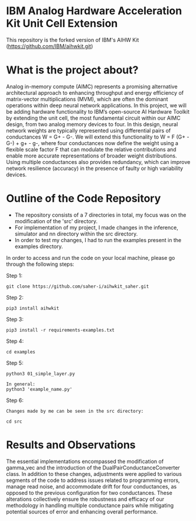  # IBM Analog Hardware Acceleration Kit Unit Cell Extension

This repository is the forked version of IBM's AIHW Kit (https://github.com/IBM/aihwkit.git)

# What is the project about?

Analog in-memory compute (AIMC) represents a promising alternative architectural approach to enhancing throughput and energy efficiency of matrix-vector multiplications (MVM), which are often the dominant operations within deep neural network applications. In this project, we will be adding hardware functionality to IBM’s open-source AI Hardware Toolkit by extending the unit cell, the most fundamental circuit within our AIMC design, from two analog memory devices to four. In this design, neural network weights are typically represented using differential pairs of conductances W = G+ - G-. We will extend this functionality to W = F (G+ - G-) + g+ - g-, where four conductances now define the weight using a flexible scale factor F that can modulate the relative contributions and enable more accurate representations of broader weight distributions. Using multiple conductances also provides redundancy, which can improve network resilience (accuracy) in the presence of faulty or high variability devices.

# Outline of the Code Repository

- The repository consists of a 7 directories in total, my focus was on the modification of the 'src' directory.
- For implementation of my project, I made changes in the inference, simulator and nn directory within the src directory.
- In order to test my changes, I had to run the examples present in the examples directory.

In order to access and run the code on your local machine, please go through the following steps:

Step 1:
```
git clone https://github.com/saher-i/aihwkit_saher.git
```
Step 2:
```
pip3 install aihwkit
```
Step 3:
```
pip3 install -r requirements-examples.txt
```
Step 4:
```
cd examples
```
Step 5:
```
python3 01_simple_layer.py

In general:
python3 'example_name.py'
```
Step 6:
```
Changes made by me can be seen in the src directory:

cd src
```
# Results and Observations

The essential implementations encompassed the
modification of gamma_vec and the introduction
of the DualPairConductanceConverter class. In addition to these changes, adjustments were applied
to various segments of the code to address issues
related to programming errors, manage read noise,
and accommodate drift for four conductances, as
opposed to the previous configuration for two conductances. These alterations collectively ensure the
robustness and efficacy of our methodology in handling multiple conductance pairs while mitigating
potential sources of error and enhancing overall
performance.

